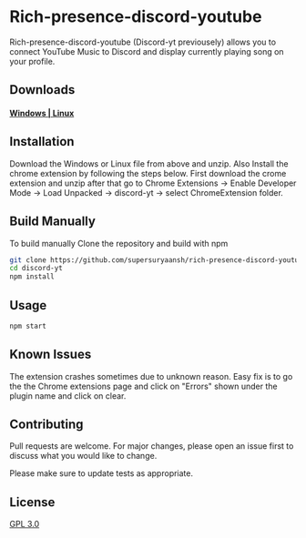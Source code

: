 # Rich-presence-discord-youtube

Rich-presence-discord-youtube (Discord-yt previousely) allows you to connect YouTube Music to Discord and display currently playing song on your profile.

## Downloads
#### [Windows | Linux](https://github.com/supersuryaansh/rich-presence-discord-youtube/releases/)
## Installation
Download the Windows or Linux file from above and unzip. Also Install the chrome extension by following the steps below.
First download the crome extension and unzip after that go to Chrome Extensions -> Enable Developer Mode -> Load Unpacked -> discord-yt -> select ChromeExtension folder.

## Build Manually

To build manually Clone the repository and build with npm

```bash
git clone https://github.com/supersuryaansh/rich-presence-discord-youtube.git
cd discord-yt
npm install
```
## Usage

```python
npm start
```
## Known Issues
The extension crashes sometimes due to unknown reason. Easy fix is to go the the Chrome extensions page and click on "Errors" shown under the plugin name and click on clear.

## Contributing
Pull requests are welcome. For major changes, please open an issue first to discuss what you would like to change.

Please make sure to update tests as appropriate.

## License
[GPL 3.0](https://www.gnu.org/licenses/gpl-3.0.en.html)
